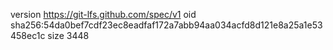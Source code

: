 version https://git-lfs.github.com/spec/v1
oid sha256:54da0bef7cdf23ec8eadfaf172a7abb94aa034acfd8d121e8a25a1e53458ec1c
size 3448
